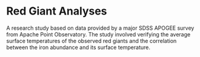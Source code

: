 # Red Giant Analyses
 A research study based on data provided by a major SDSS APOGEE survey from Apache Point Observatory. The study involved verifying the average surface temperatures of the observed red giants and the correlation between the iron abundance and its surface temperature. 
